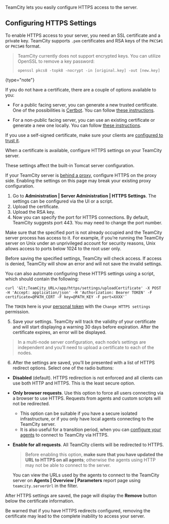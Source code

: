 [//]: # (title: Configuring HTTPS Access to TeamCity Server)
[//]: # (auxiliary-id: Configuring HTTPS Access to TeamCity Server)

TeamCity lets you easily configure HTTPS access to the server.

## Configuring HTTPS Settings

To enable HTTPS access to your server, you need an SSL certificate and a private key. 
TeamCity supports `.pem` certificates and RSA keys of the `PKCS#1` or `PKCS#8` format.

> TeamCity currently does not support encrypted keys. You can utilize OpenSSL to remove a key password:
>   
> ```Plain Text
> openssl pkcs8 -topk8 -nocrypt -in [original.key] -out [new.key]
> ```
>
{type="note"}

If you do not have a certificate, there are a couple of options available to you: 

- For a public facing server, you can generate a new trusted certificate. One of the possibilities is [Certbot](https://certbot.eff.org/pages/about). 
You can follow [these instructions](https://certbot.eff.org/instructions).

- For a non-public facing server, you can use an existing certificate or generate a new one locally. You can follow [these instructions](https://www.ssl.com/how-to/manually-generate-a-certificate-signing-request-csr-using-openssl). 
 
If you use a self-signed certificate, make sure your clients are [configured to trust it](using-https-to-access-teamcity-server.md#Accessing+the+server+via+HTTPS).

When a certificate is available, configure HTTPS settings on your TeamCity server.

<warning>

These settings affect the built-in Tomcat server configuration.

If your TeamCity server is [behind a proxy](configuring-proxy-server.md#Set+Up+TeamCity+Server+Behind+Proxy), configure HTTPS on the proxy side.
Enabling the settings on this page may break your existing proxy configuration.
</warning>

1. Go to **Administration | Server Administration | HTTPS Settings**. The settings can be configured via the UI or a script.
2. Upload the certificate.
3. Upload the RSA key.
4. Now you can specify the port for HTTPS connections. By default, TeamCity suggests port 443. You may need to change the port number.

<tip>

Make sure that the specified port is not already occupied and the TeamCity server process has access to it. For example, if you’re running the TeamCity server on Unix under an unprivileged account for security reasons, Unix allows access to ports below 1024 to the root user only.

</tip>

Before saving the specified settings, TeamCity will check access. If access is denied, TeamCity will show an error and will not save the invalid settings.


You can also automate configuring these HTTPS settings using a script, which should contain the following:

```Shell
curl '&lt;TeamCity_URL>/app/https/settings/uploadCertificate' -X POST -H 'Accept: application/json' -H 'Authorization: Bearer TOKEN' -F certificate=@PATH_CERT -F key=@PATH_KEY -F port=XXXX'`
```

The `TOKEN` here is your [personal token](configuring-your-user-profile.md#Managing+Access+Tokens) with the `Change HTTPS settings` permission.

5. Save your settings. 
  TeamCity will track the validity of your certificate and will start displaying a warning 30 days before expiration. After the certificate expires, an error will be displayed. 
  
>In a multi-node server configuration, each node’s settings are independent and you’ll need to upload a certificate to each of the nodes. 


6. After the settings are saved, you’ll be presented with a list of HTTPS redirect options. Select one of the radio buttons:
* **Disabled** (default). HTTPS redirection is not enforced and all clients can use both HTTP and HTTPS. This is the least secure option.
* **Only browser requests**. Use this option to force all users connecting via a browser to use HTTPS. Requests from agents and custom scripts will not be redirected. 
  * This option can be suitable if you have a secure isolated infrastructure, or if you only have local agents connecting to the TeamCity server. 
  * It is also useful for a transition period, when you can [configure your agents](how-to.md#Configure+TeamCity+Agent+to+Use+Proxy+To+Connect+to+TeamCity+Server) to connect to TeamCity via HTTPS.
* **Enable for all requests**. All TeamCity clients will be redirected to HTTPS. 

  > Before enabling this option, **make sure that you have updated the URL to HTTPS on all agents**; 
  > otherwise the agents using HTTP may not be able to connect to the server. 
 
  You can view the URLs used by the agents to connect to the TeamCity server on **Agents | Overview | Parameters** report page using `teamcity.serverUrl` in the filter.



After HTTPS settings are saved, the page will display the **Remove** button below the certificate information.

<warning>
Be warned that if you have HTTPS redirects configured, removing the certificate may lead to the complete inability to access your server.
</warning>



